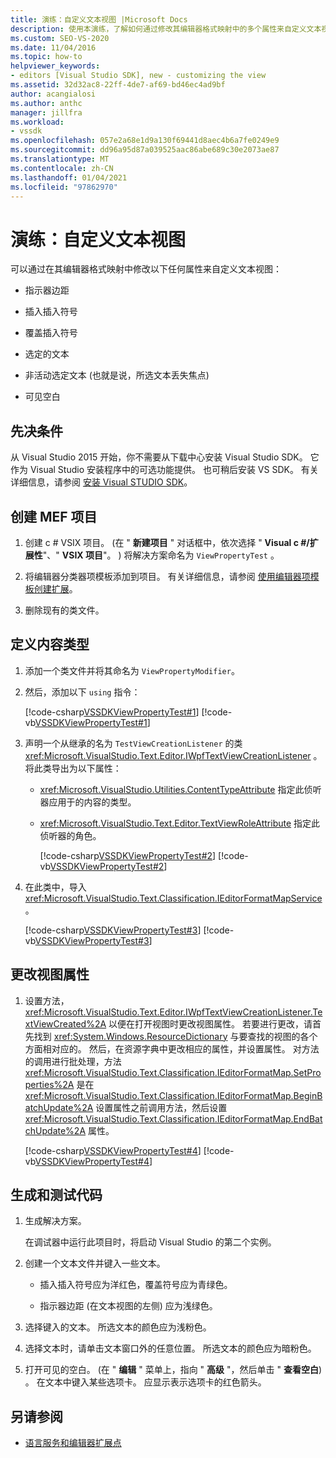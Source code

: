 ```yaml
---
title: 演练：自定义文本视图 |Microsoft Docs
description: 使用本演练，了解如何通过修改其编辑器格式映射中的多个属性来自定义文本视图。
ms.custom: SEO-VS-2020
ms.date: 11/04/2016
ms.topic: how-to
helpviewer_keywords:
- editors [Visual Studio SDK], new - customizing the view
ms.assetid: 32d32ac8-22ff-4de7-af69-bd46ec4ad9bf
author: acangialosi
ms.author: anthc
manager: jillfra
ms.workload:
- vssdk
ms.openlocfilehash: 057e2a68e1d9a130f69441d8aec4b6a7fe0249e9
ms.sourcegitcommit: dd96a95d87a039525aac86abe689c30e2073ae87
ms.translationtype: MT
ms.contentlocale: zh-CN
ms.lasthandoff: 01/04/2021
ms.locfileid: "97862970"
---
```

# <a name="walkthrough-customize-the-text-view"></a>演练：自定义文本视图
可以通过在其编辑器格式映射中修改以下任何属性来自定义文本视图：

- 指示器边距

- 插入插入符号

- 覆盖插入符号

- 选定的文本

- 非活动选定文本 (也就是说，所选文本丢失焦点) 

- 可见空白

## <a name="prerequisites"></a>先决条件
 从 Visual Studio 2015 开始，你不需要从下载中心安装 Visual Studio SDK。 它作为 Visual Studio 安装程序中的可选功能提供。 也可稍后安装 VS SDK。 有关详细信息，请参阅 [安装 Visual STUDIO SDK](../extensibility/installing-the-visual-studio-sdk.md)。

## <a name="create-a-mef-project"></a>创建 MEF 项目

1. 创建 c # VSIX 项目。  (在 " **新建项目** " 对话框中，依次选择 " **Visual c #/扩展性**"、" **VSIX 项目**"。 ) 将解决方案命名为 `ViewPropertyTest` 。

2. 将编辑器分类器项模板添加到项目。 有关详细信息，请参阅 [使用编辑器项模板创建扩展](../extensibility/creating-an-extension-with-an-editor-item-template.md)。

3. 删除现有的类文件。

## <a name="define-the-content-type"></a>定义内容类型

1. 添加一个类文件并将其命名为 `ViewPropertyModifier`。

2. 然后，添加以下 `using` 指令：

    [!code-csharp[VSSDKViewPropertyTest#1](../extensibility/codesnippet/CSharp/walkthrough-customizing-the-text-view_1.cs)]
    [!code-vb[VSSDKViewPropertyTest#1](../extensibility/codesnippet/VisualBasic/walkthrough-customizing-the-text-view_1.vb)]

3. 声明一个从继承的名为 `TestViewCreationListener` 的类 <xref:Microsoft.VisualStudio.Text.Editor.IWpfTextViewCreationListener> 。 将此类导出为以下属性：

   - <xref:Microsoft.VisualStudio.Utilities.ContentTypeAttribute> 指定此侦听器应用于的内容的类型。

   - <xref:Microsoft.VisualStudio.Text.Editor.TextViewRoleAttribute> 指定此侦听器的角色。

     [!code-csharp[VSSDKViewPropertyTest#2](../extensibility/codesnippet/CSharp/walkthrough-customizing-the-text-view_2.cs)]
     [!code-vb[VSSDKViewPropertyTest#2](../extensibility/codesnippet/VisualBasic/walkthrough-customizing-the-text-view_2.vb)]

4. 在此类中，导入 <xref:Microsoft.VisualStudio.Text.Classification.IEditorFormatMapService> 。

    [!code-csharp[VSSDKViewPropertyTest#3](../extensibility/codesnippet/CSharp/walkthrough-customizing-the-text-view_3.cs)]
    [!code-vb[VSSDKViewPropertyTest#3](../extensibility/codesnippet/VisualBasic/walkthrough-customizing-the-text-view_3.vb)]

## <a name="change-the-view-properties"></a>更改视图属性

1. 设置方法， <xref:Microsoft.VisualStudio.Text.Editor.IWpfTextViewCreationListener.TextViewCreated%2A> 以便在打开视图时更改视图属性。 若要进行更改，请首先找到 <xref:System.Windows.ResourceDictionary> 与要查找的视图的各个方面相对应的。 然后，在资源字典中更改相应的属性，并设置属性。 对方法的调用进行批处理，方法 <xref:Microsoft.VisualStudio.Text.Classification.IEditorFormatMap.SetProperties%2A> 是在 <xref:Microsoft.VisualStudio.Text.Classification.IEditorFormatMap.BeginBatchUpdate%2A> 设置属性之前调用方法，然后设置 <xref:Microsoft.VisualStudio.Text.Classification.IEditorFormatMap.EndBatchUpdate%2A> 属性。

     [!code-csharp[VSSDKViewPropertyTest#4](../extensibility/codesnippet/CSharp/walkthrough-customizing-the-text-view_4.cs)]
     [!code-vb[VSSDKViewPropertyTest#4](../extensibility/codesnippet/VisualBasic/walkthrough-customizing-the-text-view_4.vb)]

## <a name="build-and-test-the-code"></a>生成和测试代码

1. 生成解决方案。

     在调试器中运行此项目时，将启动 Visual Studio 的第二个实例。

2. 创建一个文本文件并键入一些文本。

    - 插入插入符号应为洋红色，覆盖符号应为青绿色。

    - 指示器边距 (在文本视图的左侧) 应为浅绿色。

3. 选择键入的文本。 所选文本的颜色应为浅粉色。

4. 选择文本时，请单击文本窗口外的任意位置。 所选文本的颜色应为暗粉色。

5. 打开可见的空白。  (在 " **编辑** " 菜单上，指向 " **高级** "，然后单击 " **查看空白**) 。 在文本中键入某些选项卡。 应显示表示选项卡的红色箭头。

## <a name="see-also"></a>另请参阅
- [语言服务和编辑器扩展点](../extensibility/language-service-and-editor-extension-points.md)
